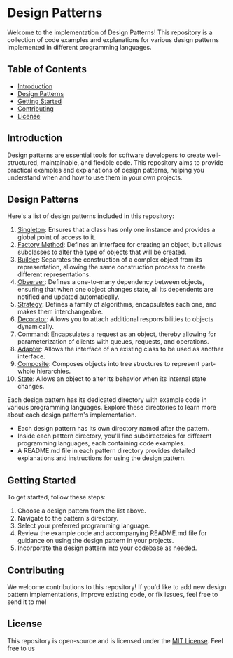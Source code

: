 # Design Patterns

Welcome to the implementation of Design Patterns! This repository is a collection of code examples and explanations for various design patterns implemented in different programming languages.

## Table of Contents

- [Introduction](#introduction)
- [Design Patterns](#design-patterns)
- [Getting Started](#getting-started)
- [Contributing](#contributing)
- [License](#license)

## Introduction

Design patterns are essential tools for software developers to create well-structured, maintainable, and flexible code. This repository aims to provide practical examples and explanations of design patterns, helping you understand when and how to use them in your own projects.

## Design Patterns

Here's a list of design patterns included in this repository:

1. [Singleton](/singleton): Ensures that a class has only one instance and provides a global point of access to it.
2. [Factory Method](/factory-pattern): Defines an interface for creating an object, but allows subclasses to alter the type of objects that will be created.
3. [Builder](/builder): Separates the construction of a complex object from its representation, allowing the same construction process to create different representations.
4. [Observer](/observer): Defines a one-to-many dependency between objects, ensuring that when one object changes state, all its dependents are notified and updated automatically.
5. [Strategy](/strategy): Defines a family of algorithms, encapsulates each one, and makes them interchangeable.
6. [Decorator](/decorator): Allows you to attach additional responsibilities to objects dynamically.
7. [Command](/command-pattern): Encapsulates a request as an object, thereby allowing for parameterization of clients with queues, requests, and operations.
8. [Adapter](/adapter): Allows the interface of an existing class to be used as another interface.
9. [Composite](/composite): Composes objects into tree structures to represent part-whole hierarchies.
10. [State](/state): Allows an object to alter its behavior when its internal state changes.

Each design pattern has its dedicated directory with example code in various programming languages. Explore these directories to learn more about each design pattern's implementation.

- Each design pattern has its own directory named after the pattern.
- Inside each pattern directory, you'll find subdirectories for different programming languages, each containing code examples.
- A README.md file in each pattern directory provides detailed explanations and instructions for using the design pattern.

## Getting Started

To get started, follow these steps:

1. Choose a design pattern from the list above.
2. Navigate to the pattern's directory.
3. Select your preferred programming language.
4. Review the example code and accompanying README.md file for guidance on using the design pattern in your projects.
5. Incorporate the design pattern into your codebase as needed.

## Contributing

We welcome contributions to this repository! If you'd like to add new design pattern implementations, improve existing code, or fix issues, feel free to send it to me!

## License

This repository is open-source and is licensed under the [MIT License](LICENSE). Feel free to us
